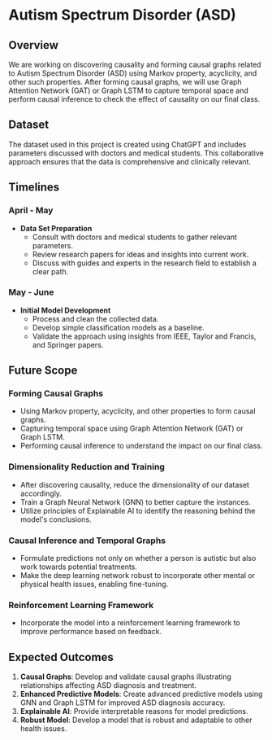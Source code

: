 # Autism Spectrum Disorder (ASD)

## Overview
We are working on discovering causality and forming causal graphs related to Autism Spectrum Disorder (ASD) using Markov property, acyclicity, and other such properties. After forming causal graphs, we will use Graph Attention Network (GAT) or Graph LSTM to capture temporal space and perform causal inference to check the effect of causality on our final class.

## Dataset
The dataset used in this project is created using ChatGPT and includes parameters discussed with doctors and medical students. This collaborative approach ensures that the data is comprehensive and clinically relevant.

## Timelines

### April - May
- **Data Set Preparation**
  - Consult with doctors and medical students to gather relevant parameters.
  - Review research papers for ideas and insights into current work.
  - Discuss with guides and experts in the research field to establish a clear path.

### May - June
- **Initial Model Development**
  - Process and clean the collected data.
  - Develop simple classification models as a baseline.
  - Validate the approach using insights from IEEE, Taylor and Francis, and Springer papers.

## Future Scope

### Forming Causal Graphs
- Using Markov property, acyclicity, and other properties to form causal graphs.
- Capturing temporal space using Graph Attention Network (GAT) or Graph LSTM.
- Performing causal inference to understand the impact on our final class.

### Dimensionality Reduction and Training
- After discovering causality, reduce the dimensionality of our dataset accordingly.
- Train a Graph Neural Network (GNN) to better capture the instances.
- Utilize principles of Explainable AI to identify the reasoning behind the model's conclusions.

### Causal Inference and Temporal Graphs
- Formulate predictions not only on whether a person is autistic but also work towards potential treatments.
- Make the deep learning network robust to incorporate other mental or physical health issues, enabling fine-tuning.

### Reinforcement Learning Framework
- Incorporate the model into a reinforcement learning framework to improve performance based on feedback.

## Expected Outcomes

1. **Causal Graphs**: Develop and validate causal graphs illustrating relationships affecting ASD diagnosis and treatment.
2. **Enhanced Predictive Models**: Create advanced predictive models using GNN and Graph LSTM for improved ASD diagnosis accuracy.
3. **Explainable AI**: Provide interpretable reasons for model predictions.
4. **Robust Model**: Develop a model that is robust and adaptable to other health issues.
